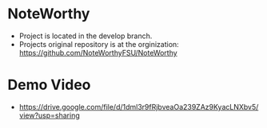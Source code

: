 # NoteWorthy
* Project is located in the develop branch.
* Projects original repository is at the orginization: https://github.com/NoteWorthyFSU/NoteWorthy

# Demo Video
* https://drive.google.com/file/d/1dml3r9fRjbveaOa239ZAz9KyacLNXbv5/view?usp=sharing

